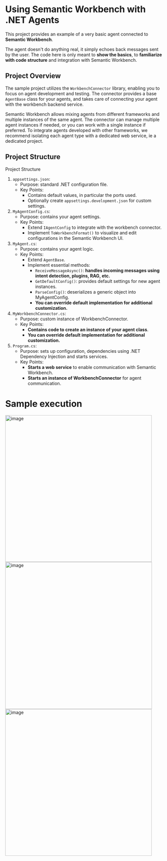 # Using Semantic Workbench with .NET Agents

This project provides an example of a very basic agent connected to **Semantic Workbench**.

The agent doesn't do anything real, it simply echoes back messages sent by the user. 
The code here is only meant to **show the basics**, to **familiarize with code structure** and integration with Semantic Workbench.

## Project Overview

The sample project utilizes the `WorkbenchConnector` library, enabling you to focus on agent development and testing.
The connector provides a base `AgentBase` class for your agents, and takes care of connecting your agent with the workbench backend service.

Semantic Workbench allows mixing agents from different frameworks and multiple instances of the same agent.
The connector can manage multiple agent instances if needed, or you can work with a single instance if preferred.
To integrate agents developed with other frameworks, we recommend isolating each agent type with a dedicated web service, ie a dedicated project.

## Project Structure

Project Structure

1. `appsettings.json`:
    * Purpose: standard .NET configuration file.
    * Key Points:
        * Contains default values, in particular the ports used.
        * Optionally create `appsettings.development.json` for custom settings.
2. `MyAgentConfig.cs`:
   * Purpose: contains your agent settings.
   * Key Points:
     * Extend `IAgentConfig` to integrate with the workbench connector.
     * Implement `ToWorkbenchFormat()` to visualize and edit configurations in the Semantic Workbench UI.
3. `MyAgent.cs`:
    * Purpose: contains your agent logic.
    * Key Points:
      * Extend `AgentBase`.
      * Implement essential methods:
        * `ReceiveMessageAsync()`: **handles incoming messages using intent detection, plugins, RAG, etc.**
        * `GetDefaultConfig()`: provides default settings for new agent instances.
        * `ParseConfig()`: deserializes a generic object into MyAgentConfig.
        * **You can override default implementation for additional customization.**
4. `MyWorkbenchConnector.cs`:
    * Purpose: custom instance of WorkbenchConnector.
    * Key Points:
      * **Contains code to create an instance of your agent class**.
      * **You can override default implementation for additional customization.**
5. `Program.cs`:
    * Purpose: sets up configuration, dependencies using .NET Dependency Injection and starts services.
    * Key Points:
        * **Starts a web service** to enable communication with Semantic Workbench.
        * **Starts an instance of WorkbenchConnector** for agent communication.

# Sample execution

<img width="464" alt="image" src="https://github.com/user-attachments/assets/9a6999b8-a926-4b98-9264-58b3ffb66468">

<img width="465" alt="image" src="https://github.com/user-attachments/assets/30112518-8e53-4210-9510-7c53b352000e">

<img width="464" alt="image" src="https://github.com/user-attachments/assets/33673594-edf0-49e9-ac17-d07736a456f2">
